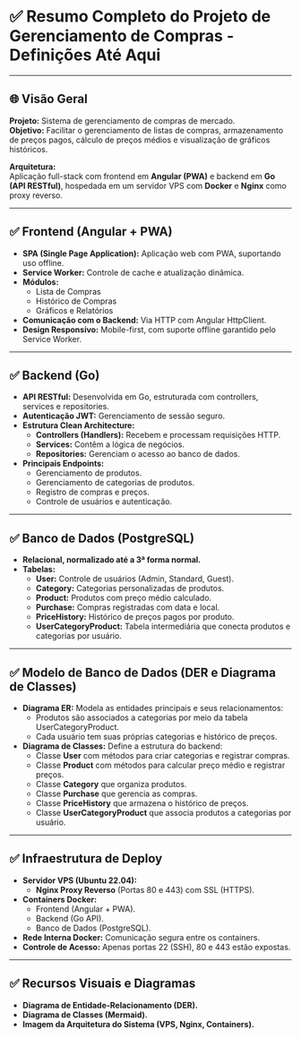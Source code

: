 # ✅ Resumo Completo do Projeto de Gerenciamento de Compras - Definições Até Aqui

---

## 🌐 Visão Geral

**Projeto:** Sistema de gerenciamento de compras de mercado.  
**Objetivo:** Facilitar o gerenciamento de listas de compras, armazenamento de preços pagos, cálculo de preços médios e visualização de gráficos históricos.

**Arquitetura:**  
Aplicação full-stack com frontend em **Angular (PWA)** e backend em **Go (API RESTful)**, hospedada em um servidor VPS com **Docker** e **Nginx** como proxy reverso.

---

## ✅ Frontend (Angular + PWA)

- **SPA (Single Page Application):** Aplicação web com PWA, suportando uso offline.
- **Service Worker:** Controle de cache e atualização dinâmica.
- **Módulos:**  
  - Lista de Compras  
  - Histórico de Compras  
  - Gráficos e Relatórios  
- **Comunicação com o Backend:** Via HTTP com Angular HttpClient.
- **Design Responsivo:** Mobile-first, com suporte offline garantido pelo Service Worker.

---

## ✅ Backend (Go)

- **API RESTful:** Desenvolvida em Go, estruturada com controllers, services e repositories.
- **Autenticação JWT:** Gerenciamento de sessão seguro.
- **Estrutura Clean Architecture:**
  - **Controllers (Handlers):** Recebem e processam requisições HTTP.
  - **Services:** Contêm a lógica de negócios.
  - **Repositories:** Gerenciam o acesso ao banco de dados.
- **Principais Endpoints:**
  - Gerenciamento de produtos.
  - Gerenciamento de categorias de produtos.
  - Registro de compras e preços.
  - Controle de usuários e autenticação.

---

## ✅ Banco de Dados (PostgreSQL)

- **Relacional, normalizado até a 3ª forma normal.**
- **Tabelas:**
  - **User:** Controle de usuários (Admin, Standard, Guest).
  - **Category:** Categorias personalizadas de produtos.
  - **Product:** Produtos com preço médio calculado.
  - **Purchase:** Compras registradas com data e local.
  - **PriceHistory:** Histórico de preços pagos por produto.
  - **UserCategoryProduct:** Tabela intermediária que conecta produtos e categorias por usuário.

---

## ✅ Modelo de Banco de Dados (DER e Diagrama de Classes)

- **Diagrama ER:** Modela as entidades principais e seus relacionamentos:
  - Produtos são associados a categorias por meio da tabela UserCategoryProduct.
  - Cada usuário tem suas próprias categorias e histórico de preços.
- **Diagrama de Classes:** Define a estrutura do backend:
  - Classe **User** com métodos para criar categorias e registrar compras.
  - Classe **Product** com métodos para calcular preço médio e registrar preços.
  - Classe **Category** que organiza produtos.
  - Classe **Purchase** que gerencia as compras.
  - Classe **PriceHistory** que armazena o histórico de preços.
  - Classe **UserCategoryProduct** que associa produtos a categorias por usuário.

---

## ✅ Infraestrutura de Deploy

- **Servidor VPS (Ubuntu 22.04):**
  - **Nginx Proxy Reverso** (Portas 80 e 443) com SSL (HTTPS).
- **Containers Docker:**
  - Frontend (Angular + PWA).
  - Backend (Go API).
  - Banco de Dados (PostgreSQL).
- **Rede Interna Docker:** Comunicação segura entre os containers.
- **Controle de Acesso:** Apenas portas 22 (SSH), 80 e 443 estão expostas.

---

## ✅ Recursos Visuais e Diagramas

- **Diagrama de Entidade-Relacionamento (DER).**
- **Diagrama de Classes (Mermaid).**
- **Imagem da Arquitetura do Sistema (VPS, Nginx, Containers).**

